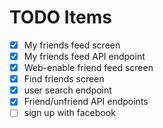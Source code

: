 TODO Items
==========

- [x] My friends feed screen
- [x] My friends feed API endpoint
- [x] Web-enable friend feed screen
- [x] Find friends screen
- [x] user search endpoint
- [x] Friend/unfriend API endpoints
- [ ] sign up with facebook
